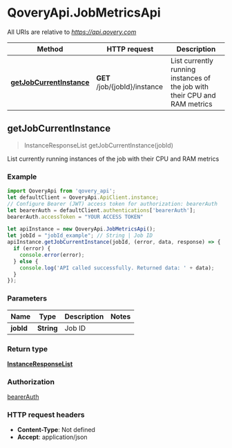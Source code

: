 # QoveryApi.JobMetricsApi

All URIs are relative to *https://api.qovery.com*

Method | HTTP request | Description
------------- | ------------- | -------------
[**getJobCurrentInstance**](JobMetricsApi.md#getJobCurrentInstance) | **GET** /job/{jobId}/instance | List currently running instances of the job with their CPU and RAM metrics



## getJobCurrentInstance

> InstanceResponseList getJobCurrentInstance(jobId)

List currently running instances of the job with their CPU and RAM metrics

### Example

```javascript
import QoveryApi from 'qovery_api';
let defaultClient = QoveryApi.ApiClient.instance;
// Configure Bearer (JWT) access token for authorization: bearerAuth
let bearerAuth = defaultClient.authentications['bearerAuth'];
bearerAuth.accessToken = "YOUR ACCESS TOKEN"

let apiInstance = new QoveryApi.JobMetricsApi();
let jobId = "jobId_example"; // String | Job ID
apiInstance.getJobCurrentInstance(jobId, (error, data, response) => {
  if (error) {
    console.error(error);
  } else {
    console.log('API called successfully. Returned data: ' + data);
  }
});
```

### Parameters


Name | Type | Description  | Notes
------------- | ------------- | ------------- | -------------
 **jobId** | **String**| Job ID | 

### Return type

[**InstanceResponseList**](InstanceResponseList.md)

### Authorization

[bearerAuth](../README.md#bearerAuth)

### HTTP request headers

- **Content-Type**: Not defined
- **Accept**: application/json

